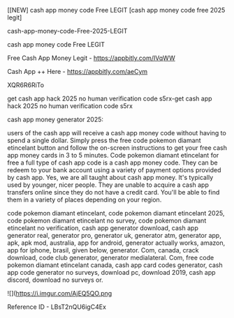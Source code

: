 [[NEW] cash app money code Free LEGIT [cash app money code free 2025 legit]

cash-app-money-code-Free-2025-LEGIT

cash app money code Free LEGIT

Free Cash App Money Legit -  https://appbitly.com/IVqWW


Cash App ++ Here - https://appbitly.com/aeCym


XQR6R6RiTo

get cash app hack 2025 no human verification code s5rx-get cash app hack 2025 no human verification code s5rx

cash app money generator 2025:

users of the cash app will receive a cash app money code without having to spend a single dollar. Simply press the free code pokemon diamant etincelant button and follow the on-screen instructions to get your free cash app money cards in 3 to 5 minutes. Code pokemon diamant etincelant for free a full type of cash app code is a cash app money code. They can be redeem to your bank account using a variety of payment options provided by cash app. Yes, we are all taught about cash app money. It's typically used by younger, nicer people. They are unable to acquire a cash app transfers online since they do not have a credit card. You'll be able to find them in a variety of places depending on your region.

code pokemon diamant etincelant, code pokemon diamant etincelant 2025, code pokemon diamant etincelant no survey, code pokemon diamant etincelant no verification, cash app generator download, cash app generator real, generator pro, generator uk, generator atm, generator app, apk, apk mod, australia, app for android, generator actually works, amazon, app for iphone, brasil, given below, generator. Com, canada, crack download, code club generator, generator medialateral. Com, free code pokemon diamant etincelant canada, cash app card codes generator, cash app code generator no surveys, download pc, download 2019, cash app discord, download no surveys or.

![](https://i.imgur.com/AjEQ5QO.png

Reference ID - LBsT2nQU6igC4Ex